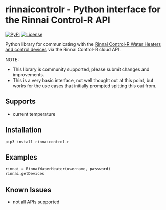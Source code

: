 # rinnaicontrolr - Python interface for the Rinnai Control-R API

[![PyPi](https://img.shields.io/pypi/v/pyflowater.svg)](https://pypi.python.org/pypi/rinnaicontrol-r)
[![License](https://img.shields.io/badge/License-Apache%202.0-blue.svg)](https://opensource.org/licenses/Apache-2.0)

Python library for communicating with the [Rinnai Control-R Water Heaters and control devices](https://www.rinnai.us/tankless-water-heater/accessories/wifi) via the Rinnai Control-R cloud API.

NOTE:

* This library is community supported, please submit changes and improvements.
* This is a very basic interface, not well thought out at this point, but works for the use cases that initially prompted spitting this out from.

## Supports

- current temperature

## Installation

```
pip3 install rinnaicontrol-r
```

## Examples

```python
rinnai = RinnaiWaterHeater(username, password)
rinnai.getDevices
```

## Known Issues

* not all APIs supported
